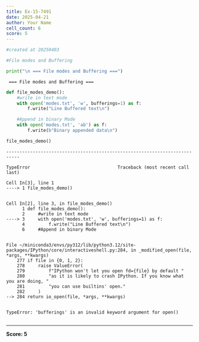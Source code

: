 ```yaml
---
title: Ex-15-7491
date: 2025-04-21
author: Your Name
cell_count: 6
score: 5
---
```


```python
#created at 20250403
```


```python
#File modes and Buffering
```


```python
print("\n === File modes and Buffering ===")
```

    
     === File modes and Buffering ===



```python
def file_modes_demo():
    #write in text mode
    with open('modes.txt', 'w', bufferings=1) as f:
        f.write("Line Buffered text\n")

    #Append in binary Mode
    with open('modes.txt', 'ab') as f:
        f.write(b"Binary appended data\n")
```


```python
file_modes_demo()
```


    ---------------------------------------------------------------------------

    TypeError                                 Traceback (most recent call last)

    Cell In[3], line 1
    ----> 1 file_modes_demo()


    Cell In[2], line 3, in file_modes_demo()
          1 def file_modes_demo():
          2     #write in text mode
    ----> 3     with open('modes.txt', 'w', bufferings=1) as f:
          4         f.write("Line Buffered text\n")
          6     #Append in binary Mode


    File ~/miniconda3/envs/py312/lib/python3.12/site-packages/IPython/core/interactiveshell.py:284, in _modified_open(file, *args, **kwargs)
        277 if file in {0, 1, 2}:
        278     raise ValueError(
        279         f"IPython won't let you open fd={file} by default "
        280         "as it is likely to crash IPython. If you know what you are doing, "
        281         "you can use builtins' open."
        282     )
    --> 284 return io_open(file, *args, **kwargs)


    TypeError: 'bufferings' is an invalid keyword argument for open()



```python

```


---
**Score: 5**